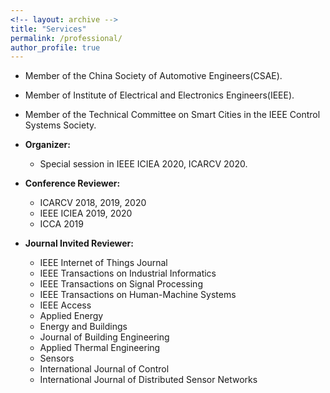 ```yaml
---
<!-- layout: archive -->
title: "Services"
permalink: /professional/
author_profile: true
---
```

* Member of the China Society of Automotive Engineers(CSAE).

* Member of Institute of Electrical and Electronics Engineers(IEEE).

* Member of the Technical Committee on Smart Cities in the IEEE Control Systems Society.

* **Organizer:**
  * Special session in IEEE ICIEA 2020, ICARCV 2020.
  
* **Conference Reviewer:** 
  * ICARCV 2018, 2019, 2020
  * IEEE ICIEA 2019, 2020
  * ICCA 2019

* **Journal Invited Reviewer:**
  * IEEE Internet of Things Journal
  * IEEE Transactions on Industrial Informatics
  * IEEE Transactions on Signal Processing
  * IEEE Transactions on Human-Machine Systems
  * IEEE Access
  * Applied Energy
  * Energy and Buildings
  * Journal of Building Engineering
  * Applied Thermal Engineering
  * Sensors
  * International Journal of Control
  * International Journal of Distributed Sensor Networks
